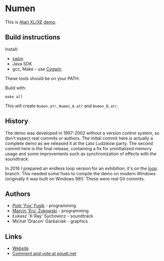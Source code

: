 ﻿Numen
=====

This is [Atari XL/XE](http://en.wikipedia.org/wiki/Atari_8-bit_family)
[demo](https://en.wikipedia.org/wiki/Demo_(computer_programming)).

Build instructions
------------------

Install:
* [xasm](/pfusik/xasm)
* Java SDK
* gcc, Make - use [Cygwin](http://cygwin.com)

These tools should be on your PATH.

Build with:

    make all

This will create `Numen.atr`, `Numen_A.atr` and `Numen_B.atr`.

History
-------

The demo was developed in 1997-2002 without a version control system,
so don't expect real commits or authors.
The initial commit here is actually a complete demo as we released it
at the Lato Ludzików party.
The second commit here is the final release, containing a fix
for uninitialized memory usage and some improvements
such as synchronization of effects with the soundtrack.

In 2016 I prepared an endless loop version for an exhibition,
it's on the [loop](/pfusik/numen/commits/loop) branch.
This needed some fixes to compile the demo on modern Windows
(originally it was built on Windows 98!).
These were real Git commits.

Authors
-------

* [Piotr 'Fox' Fusik](/pfusik) - programming
* [Marcin 'Eru' Żukowski](/MarcinZukowski) - programming
* Łukasz 'X-Ray' Sychowicz - soundtrack
* Michał 'Dracon' Garbaciak - graphics

Links
-----

* [Website](http://numen.scene.pl/)
* [Comment and vote at pouet.net](http://www.pouet.net/prod.php?which=9044&howmanycomments=-1)
